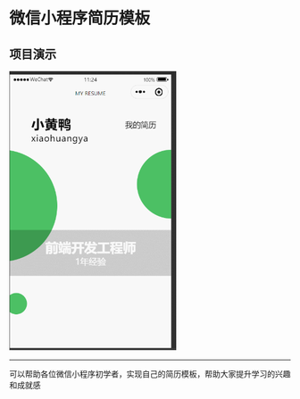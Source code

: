 # 微信小程序简历模板

## 项目演示

<img style="margin: 0 auto; height: 500px" src='https://github.com/HuangQiWen-Steven/wxResume/blob/main/GIF%202023-8-9%2011-25-34.gif' />

---
可以帮助各位微信小程序初学者，实现自己的简历模板，帮助大家提升学习的兴趣和成就感
